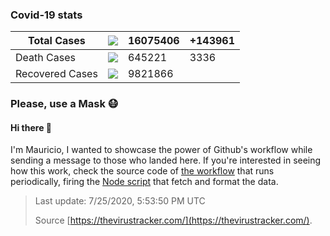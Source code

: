 

### Covid-19 stats

| Total Cases | <img src="https://raw.githubusercontent.com/mdottavio/mdottavio/imgs/total.svg" /> | 16075406 | +143961 |
|-----------------|-----------------------------|---------|---------|
| Death Cases | <img src="https://raw.githubusercontent.com/mdottavio/mdottavio/imgs/death.svg" /> | 645221 | 3336
| Recovered Cases | <img src="https://raw.githubusercontent.com/mdottavio/mdottavio/imgs/recovered.svg" /> | 9821866 | |

### Please, use a Mask 😷

#### Hi there 👋
I'm Mauricio, I wanted to showcase the power of Github's workflow while sending a message to those who landed here.
If you're interested in seeing how this work, check the source code of [the workflow](https://github.com/mdottavio/mdottavio/blob/master/.github/workflows/updateReadme.yml) that runs periodically, firing
the [Node script](https://github.com/mdottavio/mdottavio/tree/covidstats) that fetch and format the data.

> Last update: 7/25/2020, 5:53:50 PM UTC
>
> Source [https://thevirustracker.com/](https://thevirustracker.com/).

 
